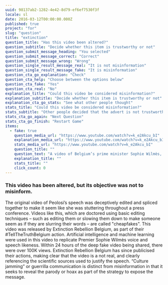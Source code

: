 ```yaml
---
uuid: 98137ab2-1282-4e42-8d79-ef6ef7530f3f
locale: sl
date: 2016-03-12T00:00:00.000Z
published: true
project: "for"
slug: "question"
title: "extinction"
question_title: "Has this video been altered?"
question_subtitle: "Decide whether this item is trustworthy or not"
question_submit_message_heading: "You selected"
question_submit_message_correct: "Correct"
question_submit_message_wrong: "Wrong"
question_single_result_message_real: "It is not misinformation"
question_single_result_message_fake: "It is misinformation"
question_cta_go_explanation: "Check"
question_cta_help: "Choose between the options below"
question_cta_fake: "Yes"
question_cta_real: "No"
explanation_title: "Could this video be considered misinformation?"
explanation_subtitle: "Decide whether this item is trustworthy or not"
explanation_cta_go_stats: "See what other people thought"
stats_title: "Could this video be considered misinformation?"
stats_subtitle: "Other people decided that the advert is not trustworthy"
stats_cta_go_again: "Next Question"
stats_cta_go_finish: "Restart Game"
items:
  - fake: true
    question_media_url: "https://www.youtube.com/watch?v=k_e2Akcu_bI"
    explanation_media_url: "https://www.youtube.com/watch?v=k_e2Akcu_bI"
    stats_media_url: "https://www.youtube.com/watch?v=k_e2Akcu_bI"
    question_title: ""
    question_text: "A video of Belgium’s prime minister Sophie Wilmès, in which she states that the “exploitation and destruction by humans of [the] natural environment” is directly linked to the mosy recent global epidemics, such as SARS, Ebola, Swine Flu and Covid-19"
    explanation_title: ""
    stats_title: ""
    click_count: 0
---
```

### This video has been altered, but its objective was not to misinform. 

The original video of Peolosi’s speech was deceptively edited and spliced together to make it seem like she was stuttering throughout a press conference. Videos like this, which are doctored using basic editing techniques – such as editing them or slowing them down to make someone seem as if they are slurring their words – are called "cheapfakes".
This video was released by Extinction Rebellion Belgium, as part of their #TellTheTruthBelgium action. Artificial intelligence and machine learning were used in this video to replicate Premier Sophie Wilmès voice and speech likeness. Within 24 hours of the deep fake video being shared, there were over 100K views. Extinction Rebellion Belgium has since publicised their actions, making clear that the video is a not real, and clearly referencing the scientific sources used to justify the speech. 
“Culture jamming” or guerrilla communication is distinct from misinformation in that it seeks to reveal the parody or hoax as part of the strategy to expose the message.
